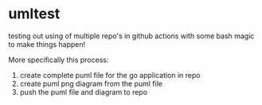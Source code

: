 # umltest

testing out using of multiple repo's in github actions with some bash magic to make things happen!

More specifically this process:

1) create complete puml file for the go application in repo
2) create puml png diagram from the puml file
3) push the puml file and diagram to repo
